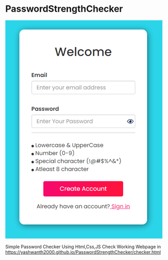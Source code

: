 # PasswordStrengthChecker
![](images/PasswordStrength.png)


Simple Password Checker Using Html,Css,JS
Check Working Webpage in https://yashwanth2000.github.io/PasswordStrengthChecker/checker.html
